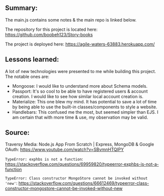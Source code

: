 ## Summary:
The main.js contains some notes & the main repo is linked below.

The repository for this project is located here: https://github.com/boobeh123/Story-books

The project is deployed here: https://agile-waters-63883.herokuapp.com/

## Lessons learned:
A lot of new technologies were presented to me while building this project. 
The notable ones are:
* Mongoose: I would like to understand more about Schema models. 
* Passport: It's so cool to be able to have registered users & account creation. I would like to see how similar local account creation is.
* Materialize: This one blew my mind. It has potential to save a lot of time by being able to use the built-in classes/components to style a website.
* Handlebars: This confused me the most, but seemed simpler than EJS. I am certain that with more time & use, my observation may be valid.


## Source:
Traversy Media: Node.js App From Scratch | Express, MongoDB & Google OAuth:
https://www.youtube.com/watch?v=SBvmnHTQIPY

`TypeError: exphbs is not a function`:
https://stackoverflow.com/questions/69959820/typeerror-exphbs-is-not-a-function

`TypeError: Class constructor MongoStore cannot be invoked without 'new'`:
https://stackoverflow.com/questions/66612469/typeerror-class-constructor-mongostore-cannot-be-invoked-without-new